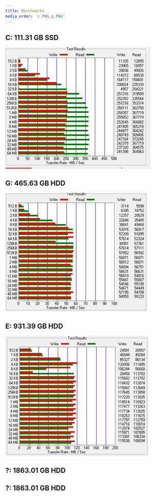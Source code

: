 ```yaml
---
title: Benchmarks
media_order: 'c.PNG,g.PNG'
---
```


## C: 111.31 GB SSD

![results](c.PNG)

## G: 465.63 GB HDD

![results](g.PNG)

## E: 931.39 GB HDD

![results](e.PNG)

## ?: 1863.01 GB HDD

## ?: 1863.01 GB HDD